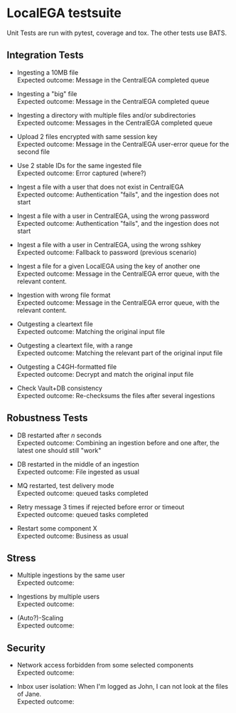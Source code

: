 # LocalEGA testsuite

Unit Tests are run with pytest, coverage and tox.
The other tests use BATS.

## Integration Tests

* Ingesting a 10MB file<br/>
  Expected outcome: Message in the CentralEGA completed queue
  
* Ingesting a "big" file<br/>
  Expected outcome: Message in the CentralEGA completed queue

* Ingesting a directory with multiple files and/or subdirectories<br/>
  Expected outcome: Messages in the CentralEGA completed queue

* Upload 2 files encrypted with same session key<br/>
  Expected outcome: Message in the CentralEGA user-error queue for the second file

* Use 2 stable IDs for the same ingested file<br/>
  Expected outcome: Error captured (where?)

* Ingest a file with a user that does not exist in CentralEGA<br/>
  Expected outcome: Authentication "fails", and the ingestion does not start

* Ingest a file with a user in CentralEGA, using the wrong password<br/>
  Expected outcome: Authentication "fails", and the ingestion does not start

* Ingest a file with a user in CentralEGA, using the wrong sshkey<br/>
  Expected outcome: Fallback to password (previous scenario)

* Ingest a file for a given LocalEGA using the key of another one<br/>
  Expected outcome: Message in the CentralEGA error queue, with the relevant content.

* Ingestion with wrong file format<br/>
  Expected outcome: Message in the CentralEGA error queue, with the relevant content.

* Outgesting a cleartext file<br/>
  Expected outcome: Matching the original input file

* Outgesting a cleartext file, with a range<br/>
  Expected outcome: Matching the relevant part of the original input file

* Outgesting a C4GH-formatted file<br/>
  Expected outcome: Decrypt and match the original input file

* Check Vault+DB consistency<br/>
  Expected outcome: Re-checksums the files after several ingestions

## Robustness Tests

* DB restarted after *n* seconds<br/>
  Expected outcome: Combining an ingestion before and one after, the latest one should still "work"

* DB restarted in the middle of an ingestion<br/>
  Expected outcome: File ingested as usual

* MQ restarted, test delivery mode<br/>
  Expected outcome: queued tasks completed

* Retry message 3 times if rejected before error or timeout<br/>
  Expected outcome: queued tasks completed

* Restart some component X<br/>
  Expected outcome: Business as usual

## Stress

* Multiple ingestions by the same user<br/>
  Expected outcome: 

* Ingestions by multiple users<br/>
  Expected outcome: 

* (Auto?)-Scaling<br/>
  Expected outcome: 
  
## Security

* Network access forbidden from some selected components<br/>
  Expected outcome: 
  
* Inbox user isolation: When I'm logged as John, I can not look at the files of Jane.<br/>
  Expected outcome: 


